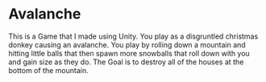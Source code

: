 # Avalanche
This is a Game that I made using Unity. You play as a disgruntled christmas donkey causing an avalanche. You play by rolling down a mountain and hitting little balls that then spawn more snowballs that roll down with you and gain size as they do. The Goal is to destroy all of the houses at the bottom of the mountain.
